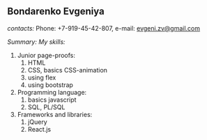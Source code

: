 ## Bondarenko Evgeniya
_contacts:_ Phone: +7-919-45-42-807, e-mail: evgeni.zv@gmail.com

_Summary:_ 
_My skills:_
1. Junior page-proofs: 
    1. HTML
    1. CSS, basics CSS-animation
    1. using flex
    1. using bootstrap
1. Programming language:
    1. basics javascript
    1. SQL, PL/SQL
1. Frameworks and libraries: 
    1. jQuery
    1. React.js

